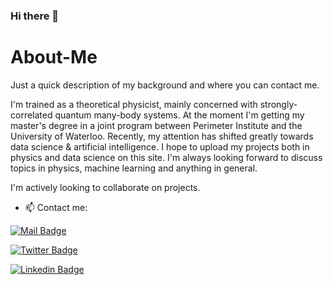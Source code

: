 ### Hi there 👋

# About-Me
Just a quick description of my background and where you can contact me.

I'm trained as a theoretical physicist, mainly concerned with strongly-correlated quantum many-body systems. At the moment I'm getting my master's degree in a joint program between Perimeter Institute and the University of Waterloo. Recently, my attention has shifted greatly towards data science & artificial intelligence. I hope to upload my projects both in physics and data science on this site. I'm always looking forward to discuss topics in physics, machine learning and anything in general.

I'm actively looking to collaborate on projects. 

- 📫 Contact me:  

[![Mail Badge](https://img.shields.io/badge/-ballarfabian-c0392b?style=flat&labelColor=c0392b&logo=gmail&logoColor=white)](mailto:ballarfabian@gmail.com)

[![Twitter Badge](https://img.shields.io/badge/-@BallarFabian-1ca0f1?style=flat&labelcolor=1ca0f1&logo=twitter&logoColor=white&link=https://twitter.com/BallarFabian)](https://twitter.com/BallarFabian)

[![Linkedin Badge](https://img.shields.io/badge/-FabianBallar-0e76a8?style=flat&labelcolor=0e76a8&logo=linkedin&logoColor=white&link=https://www.linkedin.com/in/fabian-ballar-147579145/)](https://www.linkedin.com/in/fabian-ballar-147579145/)
